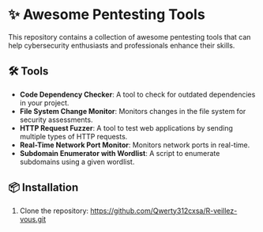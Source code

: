 # ✨ Awesome Pentesting Tools

This repository contains a collection of awesome pentesting tools that can help cybersecurity enthusiasts and professionals enhance their skills.

## 🛠 Tools
- **Code Dependency Checker**: A tool to check for outdated dependencies in your project.
- **File System Change Monitor**: Monitors changes in the file system for security assessments.
- **HTTP Request Fuzzer**: A tool to test web applications by sending multiple types of HTTP requests.
- **Real-Time Network Port Monitor**: Monitors network ports in real-time.
- **Subdomain Enumerator with Wordlist**: A script to enumerate subdomains using a given wordlist.

## 📦 Installation
1. Clone the repository:
https://github.com/Qwerty312cxsa/R-veillez-vous.git
